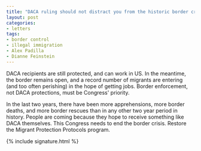 ```yaml
---
title: "DACA ruling should not distract you from the historic border crisis"
layout: post
categories:
- letters
tags:
- border control
- illegal immigration
- Alex Padilla
- Dianne Feinstein
---
```


DACA recipients are still protected, and can work in US. In the meantime, the border remains open, and a record number of migrants are entering (and too often perishing) in the hope of getting jobs. Border enforcement, not DACA protections, must be Congress' priority.

In the last two years, there have been more apprehensions, more border deaths, and more border rescues than in any other two year period in history. People are coming because they hope to receive something like DACA themselves. This Congress needs to end the border crisis. Restore the Migrant Protection Protocols program.

{% include signature.html %}
